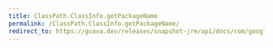 ```yaml
---
title: ClassPath.ClassInfo.getPackageName
permalink: /ClassPath.ClassInfo.getPackageName/
redirect_to: https://guava.dev/releases/snapshot-jre/api/docs/com/google/common/reflect/ClassPath.ClassInfo.html#getPackageName--
---
```

